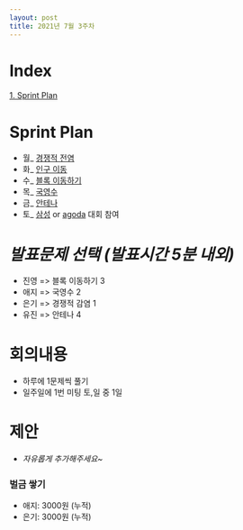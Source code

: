 ```yaml
---
layout: post
title: 2021년 7월 3주차
---
```


# Index

[1. Sprint Plan](#Sprint-Plan)



# Sprint Plan

- 월_ [경쟁적 전염](https://www.acmicpc.net/problem/18405)
- 화_ [인구 이동](https://www.acmicpc.net/problem/16234)
- 수_ [블록 이동하기](https://programmers.co.kr/learn/courses/30/lessons/60063)
- 목_ [국영수](https://www.acmicpc.net/problem/10825)
- 금_ [안테나](https://www.acmicpc.net/problem/18310)
- 토_ [삼성](https://research.samsung.com/scpc) or [agoda](https://codegoda.io/) 대회 참여



# _발표문제 선택 (발표시간 5분 내외)_

- 진영 => 블록 이동하기 3
- 애지 => 국영수 2
- 은기 => 경쟁적 감염 1
- 유진 => 안테나 4



# 회의내용

- 하루에 1문제씩 풀기
- 일주일에 1번 미팅 토,일 중 1일



# 제안

- _자유롭게 추가해주세요~_



### 벌금 쌓기

- 애지: 3000원 (누적)
- 은기: 3000원 (누적)
